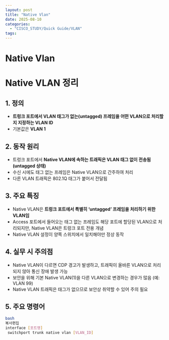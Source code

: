 ```yaml
---
layout: post
title: "Native Vlan"
date: 2025-08-10
categories:
  - "CISCO_STUDY/Quick Guide/VLAN"
tags:
---
```



# Native Vlan

# Native VLAN 정리

## 1. 정의

- **트렁크 포트에서 VLAN 태그가 없는(untagged) 프레임을 어떤 VLAN으로 처리할지 지정하는 VLAN ID**
- 기본값은 **VLAN 1**

## 2. 동작 원리

- 트렁크 포트에서 **Native VLAN에 속하는 트래픽은 VLAN 태그 없이 전송됨 (untagged 상태)**
- 수신 시에도 태그 없는 프레임은 Native VLAN으로 간주하여 처리
- 다른 VLAN 트래픽은 802.1Q 태그가 붙어서 전달됨

## 3. 주요 특징

- Native VLAN은 **트렁크 포트에서 특별히 ‘untagged’ 프레임을 처리하기 위한 VLAN임**
- Access 포트에서 들어오는 태그 없는 프레임도 해당 포트에 할당된 VLAN으로 처리되지만, Native VLAN은 트렁크 포트 전용 개념
- Native VLAN 설정이 양쪽 스위치에서 일치해야만 정상 동작

## 4. 실무 시 주의점

- Native VLAN이 다르면 CDP 경고가 발생하고, 트래픽이 올바른 VLAN으로 처리되지 않아 통신 장애 발생 가능
- 보안을 위해 기본 Native VLAN(1)을 다른 VLAN으로 변경하는 경우가 많음 (예: VLAN 99)
- Native VLAN 트래픽은 태그가 없으므로 보안상 취약할 수 있어 주의 필요

## 5. 주요 명령어

```bash
bash
복사편집
interface [포트명]
 switchport trunk native vlan [VLAN_ID]

```